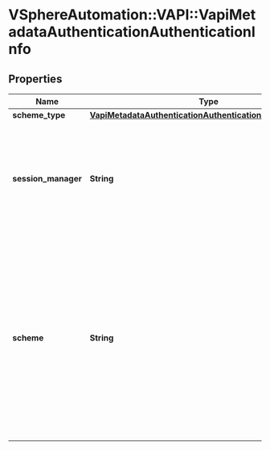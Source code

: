 # VSphereAutomation::VAPI::VapiMetadataAuthenticationAuthenticationInfo

## Properties
Name | Type | Description | Notes
------------ | ------------- | ------------- | -------------
**scheme_type** | [**VapiMetadataAuthenticationAuthenticationInfoSchemeType**](VapiMetadataAuthenticationAuthenticationInfoSchemeType.md) |  | 
**session_manager** | **String** | In a session aware authentication scheme, a session manager is required that supports {@code create}, {@code delete} and {@code keepAlive} {@term operations}. The fully qualified {@term service} name of the session manager is provided in {@link AuthenticationInfo#sessionManager} {@term field}. This {@term service} is responsible for handling sessions. | [optional] 
**scheme** | **String** | String identifier of the authentication scheme. &lt;p&gt; Following are the supported authentication schemes by the infrastructure: &lt;ul&gt; &lt;li&gt;The identifier {@code vapi.std.security.saml_hok_token} for SAML holder of key token based authentication mechanism. &lt;/li&gt; &lt;li&gt;The identifier {@code vapi.std.security.bearer_token} for SAML bearer token based authentication mechanism. &lt;/li&gt; &lt;li&gt;The identifier {@code vapi.std.security.session_id} for session based authentication mechanism. &lt;/li&gt; &lt;li&gt;The identifier {@code vapi.std.security.user_pass} for username and password based authentication mechanism. &lt;/li&gt; &lt;/ul&gt; | 


